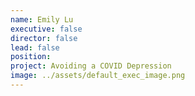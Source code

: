 ```yaml
---
name: Emily Lu
executive: false
director: false
lead: false
position:  
project: Avoiding a COVID Depression
image: ../assets/default_exec_image.png
---
```

